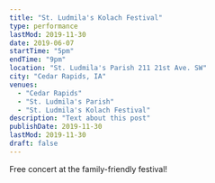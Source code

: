 ```yaml
---
title: "St. Ludmila's Kolach Festival"
type: performance
lastMod: 2019-11-30
date: 2019-06-07
startTime: "5pm"
endTime: "9pm"
location: "St. Ludmila's Parish 211 21st Ave. SW"
city: "Cedar Rapids, IA"
venues:
  - "Cedar Rapids"
  - "St. Ludmila's Parish"
  - "St. Ludmila's Kolach Festival"
description: "Text about this post"
publishDate: 2019-11-30
lastMod: 2019-11-30
draft: false
---
```


Free concert at the family-friendly festival!
